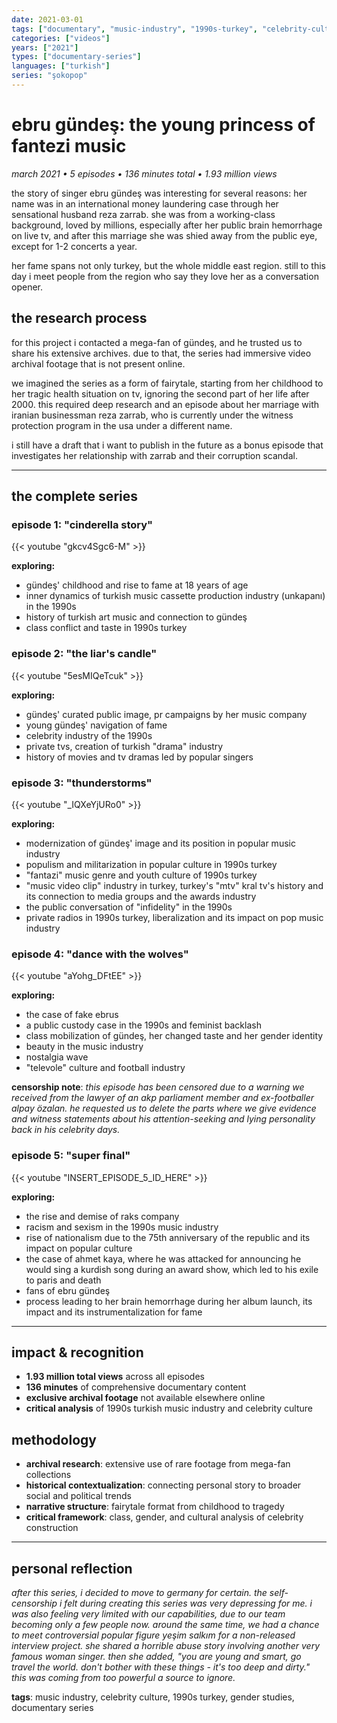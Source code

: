 ```yaml
---
date: 2021-03-01
tags: ["documentary", "music-industry", "1990s-turkey", "celebrity-culture", "gender"]
categories: ["videos"]
years: ["2021"]
types: ["documentary-series"]
languages: ["turkish"]
series: "şokopop"
---
```


# ebru gündeş: the young princess of fantezi music
*march 2021 • 5 episodes • 136 minutes total • 1.93 million views*

the story of singer ebru gündeş was interesting for several reasons: her name was in an international money laundering case through her sensational husband reza zarrab. she was from a working-class background, loved by millions, especially after her public brain hemorrhage on live tv, and after this marriage she was shied away from the public eye, except for 1-2 concerts a year.

her fame spans not only turkey, but the whole middle east region. still to this day i meet people from the region who say they love her as a conversation opener.

## the research process

for this project i contacted a mega-fan of gündeş, and he trusted us to share his extensive archives. due to that, the series had immersive video archival footage that is not present online.

we imagined the series as a form of fairytale, starting from her childhood to her tragic health situation on tv, ignoring the second part of her life after 2000. this required deep research and an episode about her marriage with iranian businessman reza zarrab, who is currently under the witness protection program in the usa under a different name.

i still have a draft that i want to publish in the future as a bonus episode that investigates her relationship with zarrab and their corruption scandal.

---

## the complete series

### episode 1: "cinderella story"
{{< youtube "gkcv4Sgc6-M" >}}

**exploring:**
- gündeş' childhood and rise to fame at 18 years of age
- inner dynamics of turkish music cassette production industry (unkapanı) in the 1990s
- history of turkish art music and connection to gündeş
- class conflict and taste in 1990s turkey

### episode 2: "the liar's candle"
{{< youtube "5esMIQeTcuk" >}}

**exploring:**
- gündeş' curated public image, pr campaigns by her music company
- young gündeş' navigation of fame
- celebrity industry of the 1990s
- private tvs, creation of turkish "drama" industry
- history of movies and tv dramas led by popular singers

### episode 3: "thunderstorms"
{{< youtube "_IQXeYjURo0" >}}

**exploring:**
- modernization of gündeş' image and its position in popular music industry
- populism and militarization in popular culture in 1990s turkey
- "fantazi" music genre and youth culture of 1990s turkey
- "music video clip" industry in turkey, turkey's "mtv" kral tv's history and its connection to media groups and the awards industry
- the public conversation of "infidelity" in the 1990s
- private radios in 1990s turkey, liberalization and its impact on pop music industry

### episode 4: "dance with the wolves"
{{< youtube "aYohg_DFtEE" >}}

**exploring:**
- the case of fake ebrus
- a public custody case in the 1990s and feminist backlash
- class mobilization of gündeş, her changed taste and her gender identity
- beauty in the music industry
- nostalgia wave
- "televole" culture and football industry

**censorship note**: *this episode has been censored due to a warning we received from the lawyer of an akp parliament member and ex-footballer alpay özalan. he requested us to delete the parts where we give evidence and witness statements about his attention-seeking and lying personality back in his celebrity days.*

### episode 5: "super final"
{{< youtube "INSERT_EPISODE_5_ID_HERE" >}}

**exploring:**
- the rise and demise of raks company
- racism and sexism in the 1990s music industry
- rise of nationalism due to the 75th anniversary of the republic and its impact on popular culture
- the case of ahmet kaya, where he was attacked for announcing he would sing a kurdish song during an award show, which led to his exile to paris and death
- fans of ebru gündeş
- process leading to her brain hemorrhage during her album launch, its impact and its instrumentalization for fame

---

## impact & recognition

- **1.93 million total views** across all episodes
- **136 minutes** of comprehensive documentary content
- **exclusive archival footage** not available elsewhere online
- **critical analysis** of 1990s turkish music industry and celebrity culture

## methodology

- **archival research**: extensive use of rare footage from mega-fan collections
- **historical contextualization**: connecting personal story to broader social and political trends
- **narrative structure**: fairytale format from childhood to tragedy
- **critical framework**: class, gender, and cultural analysis of celebrity construction

---

## personal reflection

*after this series, i decided to move to germany for certain. the self-censorship i felt during creating this series was very depressing for me. i was also feeling very limited with our capabilities, due to our team becoming only a few people now. around the same time, we had a chance to meet controversial popular figure yeşim salkım for a non-released interview project. she shared a horrible abuse story involving another very famous woman singer. then she added, "you are young and smart, go travel the world. don't bother with these things - it's too deep and dirty." this was coming from too powerful a source to ignore.*

**tags**: music industry, celebrity culture, 1990s turkey, gender studies, documentary series
